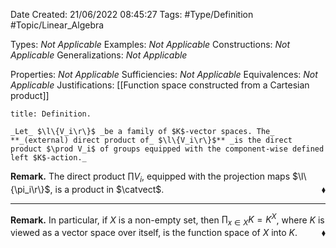 <div class="topSpace"></div>

Date Created: 21/06/2022 08:45:27
Tags: #Type/Definition #Topic/Linear_Algebra

Types: _Not Applicable_
Examples: _Not Applicable_
Constructions: _Not Applicable_
Generalizations: _Not Applicable_

Properties: _Not Applicable_
Sufficiencies: _Not Applicable_
Equivalences: _Not Applicable_
Justifications: [[Function space constructed from a Cartesian product]]

``` ad-Definition
title: Definition.

_Let_ $\l\{V_i\r\}$ _be a family of $K$-vector spaces. The_ **_(external) direct product of_ $\l\{V_i\r\}$** _is the direct product $\prod V_i$ of groups equipped with the component-wise defined left $K$-action._

```

**Remark.** The direct product $\prod V_i$, equipped with the projection maps $\l\{\pi_i\r\}$, is a product in $\catvect$.<span style="float:right;">$\blacklozenge$</span>

---

**Remark.** In particular, if $X$ is a non-empty set, then $\prod_{x\in X}K=K^X$, where $K$ is viewed as a vector space over itself, is the function space of $X$ into $K$.<span style="float:right;">$\blacklozenge$</span>
